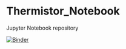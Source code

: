 # Thermistor_Notebook
Jupyter Notebook repository

[![Binder](https://mybinder.org/badge_logo.svg)](https://mybinder.org/v2/gh/drtaiga/Thermistor_Notebook/main?filepath=ThermistorNB.ipynb)
